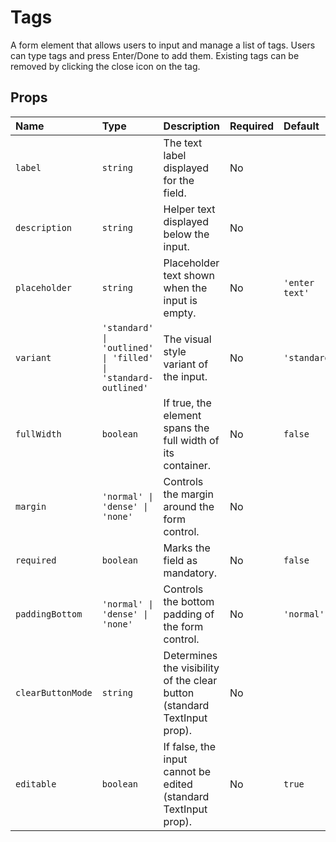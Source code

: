 # Tags

A form element that allows users to input and manage a list of tags. Users can type tags and press Enter/Done to add them. Existing tags can be removed by clicking the close icon on the tag.

## Props

| Name             | Type                                                     | Description                                                                 | Required | Default      |
| :--------------- | :------------------------------------------------------- | :-------------------------------------------------------------------------- | :------- | :----------- |
| `label`          | `string`                                                 | The text label displayed for the field.                                     | No       |              |
| `description`    | `string`                                                 | Helper text displayed below the input.                                      | No       |              |
| `placeholder`    | `string`                                                 | Placeholder text shown when the input is empty.                             | No       | `'enter text'` |
| `variant`        | `'standard' \| 'outlined' \| 'filled' \| 'standard-outlined'` | The visual style variant of the input.                                      | No       | `'standard'` |
| `fullWidth`      | `boolean`                                                | If true, the element spans the full width of its container.                 | No       | `false`      |
| `margin`         | `'normal' \| 'dense' \| 'none'`                          | Controls the margin around the form control.                                | No       |              |
| `required`       | `boolean`                                                | Marks the field as mandatory.                                               | No       | `false`      |
| `paddingBottom`  | `'normal' \| 'dense' \| 'none'`                          | Controls the bottom padding of the form control.                            | No       | `'normal'`   |
| `clearButtonMode`| `string`                                                 | Determines the visibility of the clear button (standard TextInput prop).    | No       |              |
| `editable`       | `boolean`                                                | If false, the input cannot be edited (standard TextInput prop).             | No       | `true`       |